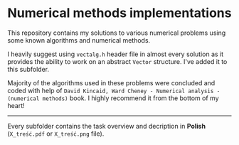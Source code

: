 # Numerical methods implementations

This repository contains my solutions to various numerical problems using some known algorithms and numerical methods.

I heavily suggest using `vectalg.h` header file in almost every solution as it provides the ability to work on an abstract `Vector` structure. I've added it to this subfolder.

Majority of the algorithms used in these problems were concluded and coded with help of `David Kincaid, Ward Cheney - Numerical analysis - (numerical methods)` book. I highly recommend it from the bottom of my heart!

---


Every subfolder contains the task overview and decription in **Polish** (`X_treść.pdf` or `X_treść.png` file).
